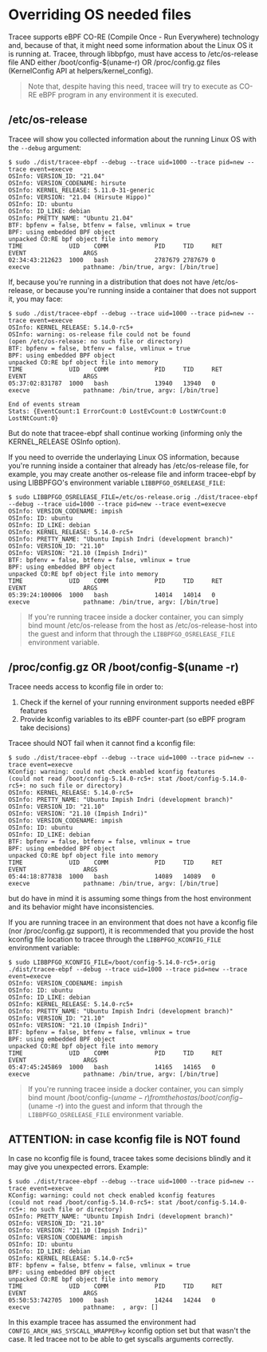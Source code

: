 # Overriding OS needed files

Tracee supports eBPF CO-RE (Compile Once - Run Everywhere) technology and,
because of that, it might need some information about the Linux OS it is
running at. Tracee, through libbpfgo, must have access to /etc/os-release file
AND either /boot/config-$(uname-r) OR /proc/config.gz files (KernelConfig API
at helpers/kernel_config).

> Note that, despite having this need, tracee will try to execute as CO-RE eBPF
> program in any environment it is executed.

## /etc/os-release

Tracee will show you collected information about the running Linux OS with the
`--debug` argument:

```
$ sudo ./dist/tracee-ebpf --debug --trace uid=1000 --trace pid=new --trace event=execve
OSInfo: VERSION_ID: "21.04"
OSInfo: VERSION_CODENAME: hirsute
OSInfo: KERNEL_RELEASE: 5.11.0-31-generic
OSInfo: VERSION: "21.04 (Hirsute Hippo)"
OSInfo: ID: ubuntu
OSInfo: ID_LIKE: debian
OSInfo: PRETTY_NAME: "Ubuntu 21.04"
BTF: bpfenv = false, btfenv = false, vmlinux = true
BPF: using embedded BPF object
unpacked CO:RE bpf object file into memory
TIME             UID    COMM             PID     TID     RET              EVENT                ARGS
02:34:43:212623  1000   bash             2787679 2787679 0                execve               pathname: /bin/true, argv: [/bin/true]
```

If, because you're running in a distribution that does not have
/etc/os-release, or because you're running inside a container that does not
support it, you may face:

```
$ sudo ./dist/tracee-ebpf --debug --trace uid=1000 --trace pid=new --trace event=execve
OSInfo: KERNEL_RELEASE: 5.14.0-rc5+
OSInfo: warning: os-release file could not be found
(open /etc/os-release: no such file or directory)
BTF: bpfenv = false, btfenv = false, vmlinux = true
BPF: using embedded BPF object
unpacked CO:RE bpf object file into memory
TIME             UID    COMM             PID     TID     RET              EVENT                ARGS
05:37:02:831787  1000   bash             13940   13940   0                execve               pathname: /bin/true, argv: [/bin/true]

End of events stream
Stats: {EventCount:1 ErrorCount:0 LostEvCount:0 LostWrCount:0 LostNtCount:0}
```

But do note that tracee-ebpf shall continue working (informing only the
KERNEL_RELEASE OSInfo option).

If you need to override the underlaying Linux OS information, because you're
running inside a container that already has /etc/os-release file, for example,
you may create another os-release file and inform tracee-ebpf by using
LIBBPFGO's environment variable `LIBBPFGO_OSRELEASE_FILE`:

```
$ sudo LIBBPFGO_OSRELEASE_FILE=/etc/os-release.orig ./dist/tracee-ebpf --debug --trace uid=1000 --trace pid=new --trace event=execve
OSInfo: VERSION_CODENAME: impish
OSInfo: ID: ubuntu
OSInfo: ID_LIKE: debian
OSInfo: KERNEL_RELEASE: 5.14.0-rc5+
OSInfo: PRETTY_NAME: "Ubuntu Impish Indri (development branch)"
OSInfo: VERSION_ID: "21.10"
OSInfo: VERSION: "21.10 (Impish Indri)"
BTF: bpfenv = false, btfenv = false, vmlinux = true
BPF: using embedded BPF object
unpacked CO:RE bpf object file into memory
TIME             UID    COMM             PID     TID     RET              EVENT                ARGS
05:39:24:100006  1000   bash             14014   14014   0                execve               pathname: /bin/true, argv: [/bin/true]
```

> If you're running tracee inside a docker container, you can simply bind mount
> /etc/os-release from the host as /etc/os-release-host into the guest and
> inform that through the `LIBBPFGO_OSRELEASE_FILE` environment variable.

## /proc/config.gz OR /boot/config-$(uname -r)

Tracee needs access to kconfig file in order to:

1. Check if the kernel of your running environment supports needed eBPF features
2. Provide kconfig variables to its eBPF counter-part (so eBPF program take decisions)

Tracee should NOT fail when it cannot find a kconfig file:

```
$ sudo ./dist/tracee-ebpf --debug --trace uid=1000 --trace pid=new --trace event=execve
KConfig: warning: could not check enabled kconfig features
(could not read /boot/config-5.14.0-rc5+: stat /boot/config-5.14.0-rc5+: no such file or directory)
OSInfo: KERNEL_RELEASE: 5.14.0-rc5+
OSInfo: PRETTY_NAME: "Ubuntu Impish Indri (development branch)"
OSInfo: VERSION_ID: "21.10"
OSInfo: VERSION: "21.10 (Impish Indri)"
OSInfo: VERSION_CODENAME: impish
OSInfo: ID: ubuntu
OSInfo: ID_LIKE: debian
BTF: bpfenv = false, btfenv = false, vmlinux = true
BPF: using embedded BPF object
unpacked CO:RE bpf object file into memory
TIME             UID    COMM             PID     TID     RET              EVENT                ARGS
05:44:18:877838  1000   bash             14089   14089   0                execve               pathname: /bin/true, argv: [/bin/true]
```

but do have in mind it is assuming some things from the host environment and
its behavior might have inconsistencies.

If you are running tracee in an environment that does not have a kconfig file
(nor /proc/config.gz support), it is recommended that you provide the host
kconfig file location to tracee through the `LIBBPFGO_KCONFIG_FILE` environment
variable:

```
$ sudo LIBBPFGO_KCONFIG_FILE=/boot/config-5.14.0-rc5+.orig ./dist/tracee-ebpf --debug --trace uid=1000 --trace pid=new --trace event=execve
OSInfo: VERSION_CODENAME: impish
OSInfo: ID: ubuntu
OSInfo: ID_LIKE: debian
OSInfo: KERNEL_RELEASE: 5.14.0-rc5+
OSInfo: PRETTY_NAME: "Ubuntu Impish Indri (development branch)"
OSInfo: VERSION_ID: "21.10"
OSInfo: VERSION: "21.10 (Impish Indri)"
BTF: bpfenv = false, btfenv = false, vmlinux = true
BPF: using embedded BPF object
unpacked CO:RE bpf object file into memory
TIME             UID    COMM             PID     TID     RET              EVENT                ARGS
05:47:45:245869  1000   bash             14165   14165   0                execve               pathname: /bin/true, argv: [/bin/true]
```

> If you're running tracee inside a docker container, you can simply bind mount
> /boot/config-$(uname -r) from the host as /boot/config-$(uname -r) into the
> guest and inform that through the `LIBBPFGO_OSRELEASE_FILE` environment
> variable.

## ATTENTION: in case kconfig file is NOT found

In case no kconfig file is found, tracee takes some decisions blindly and it
may give you unexpected errors. Example:

```
$ sudo ./dist/tracee-ebpf --debug --trace uid=1000 --trace pid=new --trace event=execve
KConfig: warning: could not check enabled kconfig features
(could not read /boot/config-5.14.0-rc5+: stat /boot/config-5.14.0-rc5+: no such file or directory)
OSInfo: PRETTY_NAME: "Ubuntu Impish Indri (development branch)"
OSInfo: VERSION_ID: "21.10"
OSInfo: VERSION: "21.10 (Impish Indri)"
OSInfo: VERSION_CODENAME: impish
OSInfo: ID: ubuntu
OSInfo: ID_LIKE: debian
OSInfo: KERNEL_RELEASE: 5.14.0-rc5+
BTF: bpfenv = false, btfenv = false, vmlinux = true
BPF: using embedded BPF object
unpacked CO:RE bpf object file into memory
TIME             UID    COMM             PID     TID     RET              EVENT                ARGS
05:50:53:742705  1000   bash             14244   14244   0                execve               pathname:  , argv: []
```

In this example tracee has assumed the environment had
`CONFIG_ARCH_HAS_SYSCALL_WRAPPER=y` kconfig option set but that wasn't the
case. It led tracee not to be able to get syscalls arguments correctly.

